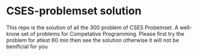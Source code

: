 # CSES-problemset solution
This repo is the solution of all the 300 problem of CSES Probemset. A well-know set of problems for Competative Programming.
Please first try the problem for atlest 60 min then see the solution otherwise it will not be benificial for you
